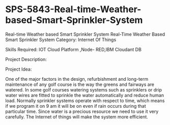 # SPS-5843-Real-time-Weather-based-Smart-Sprinkler-System
Real-time Weather based Smart Sprinkler System
Real-Time Weather Based Smart Sprinkler System
Category: Internet Of Things

Skills Required:
IOT Cloud Platform ,Node- RED,IBM Cloudant DB

Project Description:

Project Idea:

One of the major factors in the design, refurbishment and long-term maintenance of any golf course is the way the greens and fairways are watered. In some golf courses watering systems such as sprinklers or drip water wires are fitted to sprinkle the water automatically and reduce human load. Normally sprinkler systems operate with respect to time, which means if we program it on 9 am it will be on even if rain occurs during that particular time. Since water is a precious resource we need to use it very carefully. The Internet of things will make the system more efficient.

